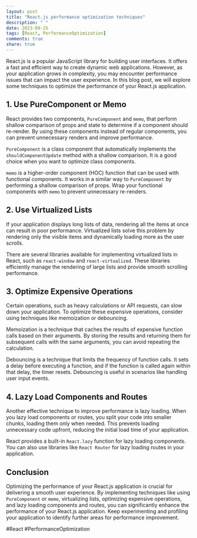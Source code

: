 ```yaml
---
layout: post
title: "React.js performance optimization techniques"
description: " "
date: 2023-09-25
tags: [React, PerformanceOptimization]
comments: true
share: true
---
```


React.js is a popular JavaScript library for building user interfaces. It offers a fast and efficient way to create dynamic web applications. However, as your application grows in complexity, you may encounter performance issues that can impact the user experience. In this blog post, we will explore some techniques to optimize the performance of your React.js application.

## 1. Use PureComponent or Memo

React provides two components, `PureComponent` and `memo`, that perform shallow comparison of props and state to determine if a component should re-render. By using these components instead of regular components, you can prevent unnecessary renders and improve performance. 

`PureComponent` is a class component that automatically implements the `shouldComponentUpdate` method with a shallow comparison. It is a good choice when you want to optimize class components.

`memo` is a higher-order component (HOC) function that can be used with functional components. It works in a similar way to `PureComponent` by performing a shallow comparison of props. Wrap your functional components with `memo` to prevent unnecessary re-renders.

## 2. Use Virtualized Lists

If your application displays long lists of data, rendering all the items at once can result in poor performance. Virtualized lists solve this problem by rendering only the visible items and dynamically loading more as the user scrolls.

There are several libraries available for implementing virtualized lists in React, such as `react-window` and `react-virtualized`. These libraries efficiently manage the rendering of large lists and provide smooth scrolling performance.

## 3. Optimize Expensive Operations

Certain operations, such as heavy calculations or API requests, can slow down your application. To optimize these expensive operations, consider using techniques like memoization or debouncing.

Memoization is a technique that caches the results of expensive function calls based on their arguments. By storing the results and returning them for subsequent calls with the same arguments, you can avoid repeating the calculation.

Debouncing is a technique that limits the frequency of function calls. It sets a delay before executing a function, and if the function is called again within that delay, the timer resets. Debouncing is useful in scenarios like handling user input events.

## 4. Lazy Load Components and Routes

Another effective technique to improve performance is lazy loading. When you lazy load components or routes, you split your code into smaller chunks, loading them only when needed. This prevents loading unnecessary code upfront, reducing the initial load time of your application.

React provides a built-in `React.lazy` function for lazy loading components. You can also use libraries like `React Router` for lazy loading routes in your application.

## Conclusion

Optimizing the performance of your React.js application is crucial for delivering a smooth user experience. By implementing techniques like using `PureComponent` or `memo`, virtualizing lists, optimizing expensive operations, and lazy loading components and routes, you can significantly enhance the performance of your React.js application. Keep experimenting and profiling your application to identify further areas for performance improvement.

#React #PerformanceOptimization
